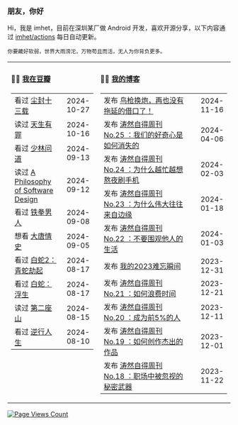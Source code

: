 ### 朋友，你好

Hi，我是 imhet，目前在深圳某厂做 Android 开发，喜欢开源分享，以下内容通过 <a href="https://github.com/imhet/imhet/actions" target="_blank">imhet/actions</a> 每日自动更新。

<!-- juzi starts -->
```
你要藏好软弱，世界大雨滂沱，万物苟且而活，无人为你背负更多。
```
<!-- juzi ends -->


<table width="900px">
<tr>
<td valign="top" width="40%">

#### 🤾‍♂️  <a href="https://www.douban.com/people/heyitao/" target="_blank">我在豆瓣</a>

<!-- douban starts -->
| | |
 |:------------- | -------------: |
| 看过 <a href='http://movie.douban.com/subject/35725856/' target='_blank'>尘封十三载</a> | 2024-10-27 |
| 读过 <a href='https://book.douban.com/subject/30125030/' target='_blank'>天生有罪</a> | 2024-10-16 |
| 看过 <a href='http://movie.douban.com/subject/26297251/' target='_blank'>少林问道</a> | 2024-09-13 |
| 读过 <a href='https://book.douban.com/subject/30218046/' target='_blank'>A Philosophy of Software Design</a> | 2024-09-12 |
| 看过 <a href='http://movie.douban.com/subject/1418519/' target='_blank'>铁拳男人</a> | 2024-09-08 |
| 想看 <a href='http://movie.douban.com/subject/2240641/' target='_blank'>大唐情史</a> | 2024-09-05 |
| 看过 <a href='http://movie.douban.com/subject/30435124/' target='_blank'>白蛇2：青蛇劫起</a> | 2024-08-17 |
| 看过 <a href='http://movie.douban.com/subject/36463483/' target='_blank'>白蛇：浮生</a> | 2024-08-17 |
| 读过 <a href='https://book.douban.com/subject/35048531/' target='_blank'>第二座山</a> | 2024-08-15 |
| 看过 <a href='http://movie.douban.com/subject/36774001/' target='_blank'>逆行人生</a> | 2024-08-10 |
<!-- douban ends -->

</td>


<td valign="top" width="60%">

#### 🤹‍♀️ <a href="https://heyitao.com/" target="_blank">我的博客</a>

<!-- blog starts -->
| | |
 |:------------- | -------------: |
| 发布 <a href='http://heyitao.com/post/new-macbook-pro-m4-pro' target='_blank'>鸟枪换炮，再也没有拖延的借口了！</a> | 2024-11-16 |
| 发布 <a href='http://heyitao.com/post/beyond-code-weekly-025' target='_blank'>涛然自得周刊 No.25 ：我们的好奇心是如何消失的</a> | 2024-04-06 |
| 发布 <a href='http://heyitao.com/post/beyond-code-weekly-024' target='_blank'>涛然自得周刊 No.24 ：为什么越忙越想熬夜刷手机</a> | 2024-02-03 |
| 发布 <a href='http://heyitao.com/post/beyond-code-weekly-023' target='_blank'>涛然自得周刊 No.23 ：为什么伟大往往来自边缘</a> | 2024-01-18 |
| 发布 <a href='http://heyitao.com/post/beyond-code-weekly-022' target='_blank'>涛然自得周刊 No.22 ：不要围观他人的生活</a> | 2024-01-03 |
| 发布 <a href='http://heyitao.com/post/my-2023' target='_blank'>我的2023难忘瞬间</a> | 2023-12-31 |
| 发布 <a href='http://heyitao.com/post/beyond-code-weekly-021' target='_blank'>涛然自得周刊 No.21 ：如何浪费时间</a> | 2023-12-21 |
| 发布 <a href='http://heyitao.com/post/beyond-code-weekly-020' target='_blank'>涛然自得周刊 No.20 ：成为前5%的人</a> | 2023-12-11 |
| 发布 <a href='http://heyitao.com/post/beyond-code-weekly-019' target='_blank'>涛然自得周刊 No.19 ：如何创作杰出的作品</a> | 2023-12-01 |
| 发布 <a href='http://heyitao.com/post/beyond-code-weekly-018' target='_blank'>涛然自得周刊 No.18 ：职场中被忽视的秘密武器</a> | 2023-11-22 |
<!-- blog ends -->

</td>
</tr>


</table>

[![Page Views Count](https://badges.toozhao.com/badges/01HG0ZMWVAHYZ149GQ6Z5JYVF5/green.svg)](https://badges.toozhao.com/stats/01HG0ZMWVAHYZ149GQ6Z5JYVF5 "Since 2023-11-24")